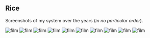 ## Rice

Screenshots of my system over the years (*in no particular order*).

<img src="https://user-images.githubusercontent.com/6799467/89709330-8695d480-d987-11ea-9767-76c0627697cf.jpg" alt=film loading=lazy>
<img src="https://user-images.githubusercontent.com/6799467/89709160-0fac0c00-d986-11ea-8211-3d5fc0fa20ea.jpg" alt=film loading=lazy>
<img src="https://user-images.githubusercontent.com/6799467/89709162-12a6fc80-d986-11ea-96be-6439c353bd71.jpg" alt=film loading=lazy>
<img src="https://user-images.githubusercontent.com/6799467/89709174-379b6f80-d986-11ea-9b92-b70b45189d5c.jpg" alt=film loading=lazy>
<img src="https://user-images.githubusercontent.com/6799467/89709289-3ae32b00-d987-11ea-9b67-aebfe8a4d641.jpg" alt=film loading=lazy>
<img src="https://user-images.githubusercontent.com/6799467/89709292-3e76b200-d987-11ea-94b1-d142fc928b23.jpg" alt=film loading=lazy>
<img src="https://user-images.githubusercontent.com/6799467/89709296-420a3900-d987-11ea-817d-bfcacab62d02.jpg" alt=film loading=lazy>
<img src="https://user-images.githubusercontent.com/6799467/89709300-4898b080-d987-11ea-8362-33b086925bc4.png" alt=film loading=lazy>
<img src="https://user-images.githubusercontent.com/6799467/89709114-a6c49400-d985-11ea-935a-e98b8f499b04.jpg" alt=film loading=lazy>
<img src="https://user-images.githubusercontent.com/6799467/89709297-459dc000-d987-11ea-968d-e9bb9a2f58fb.png" alt=film loading=lazy>

